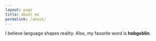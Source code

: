 ```yaml
---
layout: page
title: about me
permalink: /about/
---
```


I believe language shapes reality. Also, my favorite word is **hobgoblin**.
